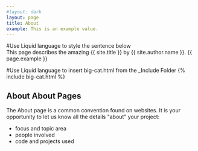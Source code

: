 ```yaml
---
#layout: dark
layout: page
title: About
example: This is an example value.
---
```



#Use Liquid language to style the sentence below  
This page describes the amazing {{ site.title }} by {{ site.author.name }}.
{{ page.example }}


#Use Liquid language to insert big-cat.html from the _Include Folder 
{% include big-cat.html %}



## About About Pages

The About page is a common convention found on websites.
It is your opportunity to let us know all the details "about" your project:

- focus and topic area
- people involved
- code and projects used
